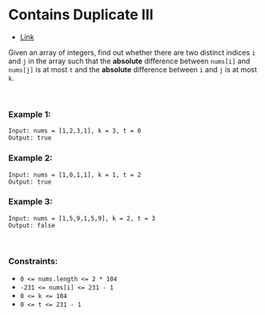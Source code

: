 # Contains Duplicate III

- [Link](https://leetcode.com/explore/featured/card/september-leetcoding-challenge/554/week-1-september-1st-september-7th/3446/)

Given an array of integers, find out whether there are two distinct indices `i` and `j` in the array such that the **absolute** difference between `nums[i]` and `nums[j]` is at most `t` and the **absolute** difference between `i` and `j` is at most `k`.

<br>

### Example 1:

```
Input: nums = [1,2,3,1], k = 3, t = 0
Output: true
```

### Example 2:
```
Input: nums = [1,0,1,1], k = 1, t = 2
Output: true
```

### Example 3:
```
Input: nums = [1,5,9,1,5,9], k = 2, t = 3
Output: false
```

<br>

### Constraints:

- `0 <= nums.length <= 2 * 104`
- `-231 <= nums[i] <= 231 - 1`
- `0 <= k <= 104`
- `0 <= t <= 231 - 1`
